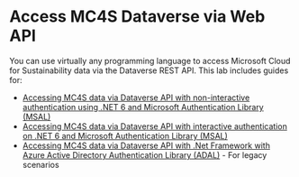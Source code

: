 # Access MC4S Dataverse via Web API
You can use virtually any programming language to access Microsoft Cloud for Sustainability data via the Dataverse REST API.
This lab includes guides for:
- [Accessing MC4S data via Dataverse API with non-interactive authentication using .NET 6 and Microsoft Authentication Library (MSAL)](/Web%20API%20NET6-MSAL%20non-interactive.md)
- [Accessing MC4S data via Dataverse API with interactive authentication on .NET 6 and Microsoft Authentication Library (MSAL)](/Web%20API%20NET6-MSAL.md)
- [Accessing MC4S data via Dataverse API with .Net Framework with Azure Active Directory Authentication Library (ADAL)](/Web%20API%20NET47-ADAL.md) - For legacy scenarios